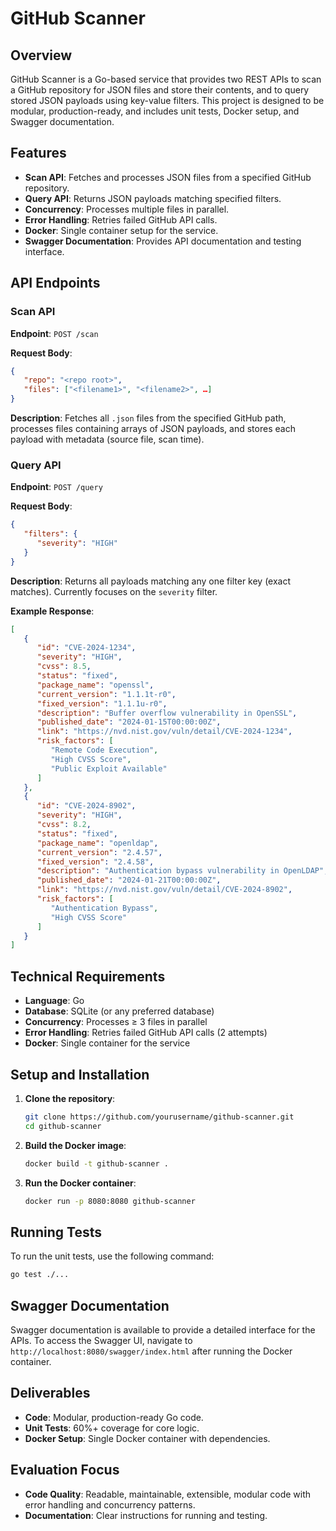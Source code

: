 # GitHub Scanner

## Overview

GitHub Scanner is a Go-based service that provides two REST APIs to scan a GitHub repository for JSON files and store their contents, and to query stored JSON payloads using key-value filters. This project is designed to be modular, production-ready, and includes unit tests, Docker setup, and Swagger documentation.

## Features

- **Scan API**: Fetches and processes JSON files from a specified GitHub repository.
- **Query API**: Returns JSON payloads matching specified filters.
- **Concurrency**: Processes multiple files in parallel.
- **Error Handling**: Retries failed GitHub API calls.
- **Docker**: Single container setup for the service.
- **Swagger Documentation**: Provides API documentation and testing interface.

## API Endpoints

### Scan API

**Endpoint**: `POST /scan`

**Request Body**:
```json
{
   "repo": "<repo root>",
   "files": ["<filename1>", "<filename2>", …]
}
```

**Description**: Fetches all `.json` files from the specified GitHub path, processes files containing arrays of JSON payloads, and stores each payload with metadata (source file, scan time).

### Query API

**Endpoint**: `POST /query`

**Request Body**:
```json
{
   "filters": {
      "severity": "HIGH"
   }
}
```

**Description**: Returns all payloads matching any one filter key (exact matches). Currently focuses on the `severity` filter.

**Example Response**:
```json
[
   {
      "id": "CVE-2024-1234",
      "severity": "HIGH",
      "cvss": 8.5,
      "status": "fixed",
      "package_name": "openssl",
      "current_version": "1.1.1t-r0",
      "fixed_version": "1.1.1u-r0",
      "description": "Buffer overflow vulnerability in OpenSSL",
      "published_date": "2024-01-15T00:00:00Z",
      "link": "https://nvd.nist.gov/vuln/detail/CVE-2024-1234",
      "risk_factors": [
         "Remote Code Execution",
         "High CVSS Score",
         "Public Exploit Available"
      ]
   },
   {
      "id": "CVE-2024-8902",
      "severity": "HIGH",
      "cvss": 8.2,
      "status": "fixed",
      "package_name": "openldap",
      "current_version": "2.4.57",
      "fixed_version": "2.4.58",
      "description": "Authentication bypass vulnerability in OpenLDAP",
      "published_date": "2024-01-21T00:00:00Z",
      "link": "https://nvd.nist.gov/vuln/detail/CVE-2024-8902",
      "risk_factors": [
         "Authentication Bypass",
         "High CVSS Score"
      ]
   }
]
```

## Technical Requirements

- **Language**: Go
- **Database**: SQLite (or any preferred database)
- **Concurrency**: Processes ≥ 3 files in parallel
- **Error Handling**: Retries failed GitHub API calls (2 attempts)
- **Docker**: Single container for the service

## Setup and Installation

1. **Clone the repository**:
    ```sh
    git clone https://github.com/yourusername/github-scanner.git
    cd github-scanner
    ```

2. **Build the Docker image**:
    ```sh
    docker build -t github-scanner .
    ```

3. **Run the Docker container**:
    ```sh
    docker run -p 8080:8080 github-scanner
    ```

## Running Tests

To run the unit tests, use the following command:
```sh
go test ./...
```

## Swagger Documentation

Swagger documentation is available to provide a detailed interface for the APIs. To access the Swagger UI, navigate to `http://localhost:8080/swagger/index.html` after running the Docker container.

## Deliverables

- **Code**: Modular, production-ready Go code.
- **Unit Tests**: 60%+ coverage for core logic.
- **Docker Setup**: Single Docker container with dependencies.

## Evaluation Focus

- **Code Quality**: Readable, maintainable, extensible, modular code with error handling and concurrency patterns.
- **Documentation**: Clear instructions for running and testing.
